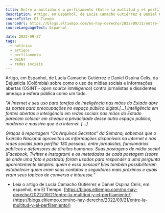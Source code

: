 ```yaml
---
title: Entre a multidão e o perfilamento (Entre la multitud y el perfilamiento)
description: Artigo, em Espanhol, de Lucía Camacho Gutiérrez e Daniel Ospina Celis, da Dejusticia (Colômbia) sobre como o uso de mídias sociais e informações abertas (OSINT - _open source intelligence_) contra jornalistas e dissidentes ameaça a esfera pública como um todo.
sourceTitle: El Tiempo
sourceUrl: https://blogs.eltiempo.com/no-hay-derecho/2022/09/21/entre-la-multitud-y-el-perfilamiento/
sourceLanguageText: Espanhol

date: 2022-09-27
tags:
  - notícias
  - artigos
  - perfilamento
  - OSINT
  - redes sociais
---
```


Artigo, em Espanhol, de Lucía Camacho Gutiérrez e Daniel Ospina Celis, da Dejusticia (Colômbia) sobre como o uso de mídias sociais e informações abertas (OSINT - _open source intelligence_) contra jornalistas e dissidentes ameaça a esfera pública como um todo.

_"A Internet e seu uso para tarefas de inteligência nas mãos do Estado abre as portas para preocupações no espaço público digital.[...] inteligência em fontes abertas e inteligência em redes sociais nas mãos do Estado parecem colocar em cheque a privacidade desse outro espaço público, moderno e massivo que é a internet. [...]_

_Graças à reportagem “Os Arquivos Secretos” da Semana, sabemos que o Exército Nacional aproveitou as informações disponíveis na internet e nas redes sociais para perfilar 130 pessoas, entre jornalistas, funcionários públicos e defensores de direitos humanos. Suas postagens de mídia social (Facebook, Twitter e Instagram) e os metadados de cada postagem (sobre de onde uma foto é postada) foram usados ​​para responder a uma pergunta aparentemente simples: quem é essa pessoa? Eles também possibilitaram estabelecer quem eram seus contatos e seguidores mais próximos e quais eram seus tópicos de conversa e interesse."_

* Leia o artigo de Lucía Camacho Gutiérrez e Daniel Ospina Celis, em espanhol, em El Tiempo: [https://blogs.eltiempo.com/no-hay-derecho/2022/09/21/entre-la-multitud-y-el-perfilamiento/](https://blogs.eltiempo.com/no-hay-derecho/2022/09/21/entre-la-multitud-y-el-perfilamiento/)
